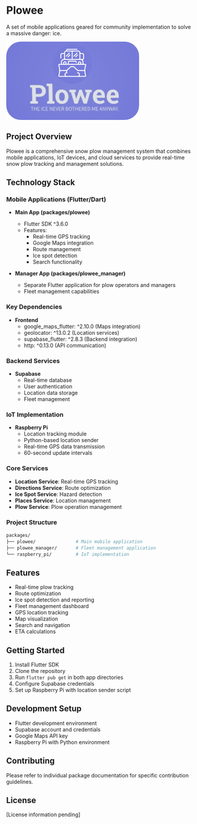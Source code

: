 # Plowee
A set of mobile applications geared for community implementation to solve a massive danger: ice.

![Plowee Logo](packages/plowee/assets/image.png)

## Project Overview
Plowee is a comprehensive snow plow management system that combines mobile applications, IoT devices, and cloud services to provide real-time snow plow tracking and management solutions.

## Technology Stack

### Mobile Applications (Flutter/Dart)
- **Main App (packages/plowee)**
  - Flutter SDK ^3.6.0
  - Features:
    - Real-time GPS tracking
    - Google Maps integration
    - Route management
    - Ice spot detection
    - Search functionality
  
- **Manager App (packages/plowee_manager)**
  - Separate Flutter application for plow operators and managers
  - Fleet management capabilities

### Key Dependencies
- **Frontend**
  - google_maps_flutter: ^2.10.0 (Maps integration)
  - geolocator: ^13.0.2 (Location services)
  - supabase_flutter: ^2.8.3 (Backend integration)
  - http: ^0.13.0 (API communication)

### Backend Services
- **Supabase**
  - Real-time database
  - User authentication
  - Location data storage
  - Fleet management

### IoT Implementation
- **Raspberry Pi**
  - Location tracking module
  - Python-based location sender
  - Real-time GPS data transmission
  - 60-second update intervals

### Core Services
- **Location Service**: Real-time GPS tracking
- **Directions Service**: Route optimization
- **Ice Spot Service**: Hazard detection
- **Places Service**: Location management
- **Plow Service**: Plow operation management

### Project Structure
```bash
packages/
├── plowee/               # Main mobile application
├── plowee_manager/       # Fleet management application
└── raspberry_pi/         # IoT implementation
```

## Features
- Real-time plow tracking
- Route optimization
- Ice spot detection and reporting
- Fleet management dashboard
- GPS location tracking
- Map visualization
- Search and navigation
- ETA calculations

## Getting Started
1. Install Flutter SDK
2. Clone the repository
3. Run `flutter pub get` in both app directories
4. Configure Supabase credentials
5. Set up Raspberry Pi with location sender script

## Development Setup
- Flutter development environment
- Supabase account and credentials
- Google Maps API key
- Raspberry Pi with Python environment

## Contributing
Please refer to individual package documentation for specific contribution guidelines.

## License
[License information pending]
